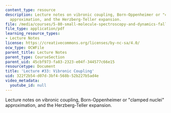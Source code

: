 ```yaml
---
content_type: resource
description: Lecture notes on vibronic coupling, Born-Oppenheimer or "clamped nuclei"
  approximation, and the Herzberg-Teller expansion.
file: /media/courses/5-80-small-molecule-spectroscopy-and-dynamics-fall-2008/322f2b54d07d3bf4568b52b227b5ad4e_33_580ln_fa08.pdf
file_type: application/pdf
learning_resource_types:
- Lecture Notes
license: https://creativecommons.org/licenses/by-nc-sa/4.0/
ocw_type: OCWFile
parent_title: Lecture Notes
parent_type: CourseSection
parent_uid: 45cbf973-fa83-2323-e04f-344577c66e15
resourcetype: Document
title: 'Lecture #33: Vibronic Coupling'
uid: 322f2b54-d07d-3bf4-568b-52b227b5ad4e
video_metadata:
  youtube_id: null
---
```

Lecture notes on vibronic coupling, Born-Oppenheimer or "clamped nuclei" approximation, and the Herzberg-Teller expansion.